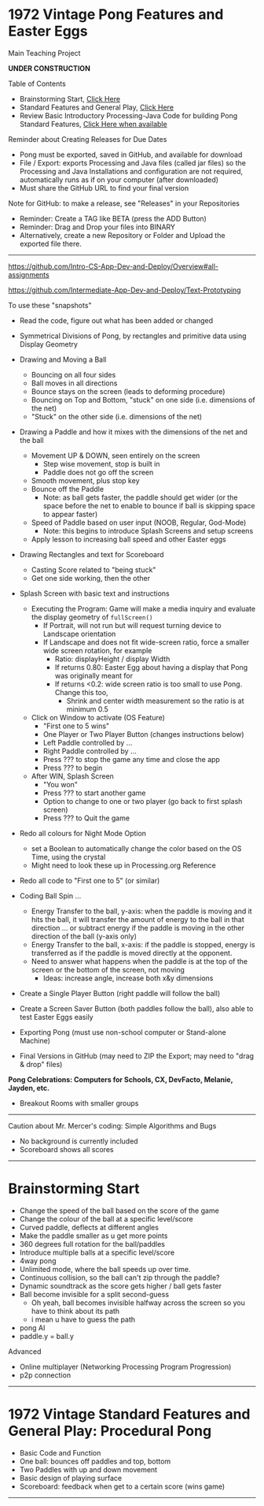 # 1972 Vintage Pong Features and Easter Eggs
Main Teaching Project

**UNDER CONSTRUCTION**

Table of Contents
- Brainstorming Start, <a href="https://github.com/Advanced-App-Dev-and-Deploy/1972-Vintange-Pong-Features-and-Easter-Eggs#brainstorming-start">Click Here</a>
- Standard Features and General Play, <a href="https://github.com/Advanced-App-Dev-and-Deploy/1972-Vintange-Pong-Features-and-Easter-Eggs#1972-vintage-standard-features-and-general-play-procedural-pong">Click Here</a>
- Review Basic Introductory Processing-Java Code for building Pong Standard Features, <a href="">Click Here when available</a>

Reminder about Creating Releases for Due Dates
- Pong must be exported, saved in GitHub, and available for download
- File / Export: exports Processing and Java files (called jar files) so the Processing and Java Installations and configuration are not required, automatically runs as if on your computer (after downloaded)
- Must share the GitHub URL to find your final version

Note for GitHub: to make a release, see "Releases" in your Repositories
- Reminder: Create a TAG like BETA (press the ADD Button)
- Reminder: Drag and Drop your files into BINARY
- Alternatively, create a new Repository or Folder and Upload the exported file there.

---

https://github.com/Intro-CS-App-Dev-and-Deploy/Overview#all-assignments

https://github.com/Intermediate-App-Dev-and-Deploy/Text-Prototyping

To use these "snapshots"
- Read the code, figure out what has been added or changed

- Symmetrical Divisions of Pong, by rectangles and primitive data using Display Geometry
- Drawing and Moving a Ball
  - Bouncing on all four sides
  - Ball moves in all directions
  - Bounce stays on the screen (leads to deforming procedure)
  - Bouncing on Top and Bottom, "stuck" on one side (i.e. dimensions of the net)
  - "Stuck" on the other side (i.e. dimensions of the net)
- Drawing a Paddle and how it mixes with the dimensions of the net and the ball
  - Movement UP & DOWN, seen entirely on the screen
    - Step wise movement, stop is built in
    - Paddle does not go off the screen
  - Smooth movement, plus stop key
  - Bounce off the Paddle
    - Note: as ball gets faster, the paddle should get wider (or the space before the net to enable to bounce if ball is skipping space to appear faster)
  - Speed of Paddle based on user input (NOOB, Regular, God-Mode)
    - Note: this begins to introduce Splash Screens and setup screens
  - Apply lesson to increasing ball speed and other Easter eggs
- Drawing Rectangles and text for Scoreboard
  - Casting Score related to "being stuck"
  - Get one side working, then the other
- Splash Screen with basic text and instructions
  - Executing the Program: Game will make a media inquiry and evaluate the display geometry of `fullScreen()`
    - If Portrait, will not run but will request turning device to Landscape orientation
    - If Landscape and does not fit wide-screen ratio, force a smaller wide screen rotation, for example
      - Ratio: displayHeight / display Width
      - If returns 0.80: Easter Egg about having a display that Pong was originally meant for
      - If returns <0.2: wide screen ratio is too small to use Pong. Change this too,
        - Shrink and center width measurement so the ratio is at minimum 0.5
  - Click on Window to activate (OS Feature)
    - "First one to 5 wins"
    - One Player or Two Player Button (changes instructions below)
    - Left Paddle controlled by ...
    - Right Paddle controlled by ...
    - Press ??? to stop the game any time and close the app
    - Press ??? to begin
  - After WIN, Splash Screen
    - "You won"
    - Press ??? to start another game
    - Option to change to one or two player (go back to first splash screen)
    - Press ??? to Quit the game
- Redo all colours for Night Mode Option
  - set a Boolean to automatically change the color based on the OS Time, using the crystal
  - Might need to look these up in Processing.org Reference
- Redo all code to "First one to 5" (or similar)
- Coding Ball Spin ...
  - Energy Transfer to the ball, y-axis: when the paddle is moving and it hits the ball, it will transfer the amount of energy to the ball in that direction ... or subtract energy if the paddle is moving in the other direction of the ball (y-axis only)
  - Energy Transfer to the ball, x-axis: if the paddle is stopped, energy is transferred as if the paddle is moved directly at the opponent.
  - Need to answer what happens when the paddle is at the top of the screen or the bottom of the screen, not moving
    - Ideas: increase angle, increase both x&y dimensions
- Create a Single Player Button (right paddle will follow the ball)
- Create a Screen Saver Button (both paddles follow the ball), also able to test Easter Eggs easily
- Exporting Pong (must use non-school computer or Stand-alone Machine)
- Final Versions in GitHub (may need to ZIP the Export; may need to "drag & drop" files)

**Pong Celebrations: Computers for Schools, CX, DevFacto, Melanie, Jayden, etc.**
- Breakout Rooms with smaller groups

---

Caution about Mr. Mercer's coding: Simple Algorithms and Bugs
- No background is currently included
- Scoreboard shows all scores

---

# Brainstorming Start
- Change the speed of the ball based on the score of the game
- Change the colour of the ball at a specific level/score
- Curved paddle, deflects at different angles
- Make the paddle smaller as u get more points
- 360 degrees full rotation for the ball/paddles
- Introduce multiple balls at a specific level/score
- 4way pong
- Unlimited mode, where the ball speeds up over time.
- Continuous collision, so the ball can't zip through the paddle?
- Dynamic soundtrack as the score gets higher / ball gets faster
- Ball become invisible for a split second-guess
  - Oh yeah, ball becomes invisible halfway across the screen so you have to think about its path
  - i mean u have to guess the path
- pong AI
- paddle.y = ball.y

Advanced
- Online multiplayer (Networking Processing Program Progression)
- p2p connection

---

# 1972 Vintage Standard Features and General Play: Procedural Pong
- Basic Code and Function
- One ball: bounces off paddles and top, bottom
- Two Paddles with up and down movement
- Basic design of playing surface
- Scoreboard: feedback when get to a certain score (wins game)

---
